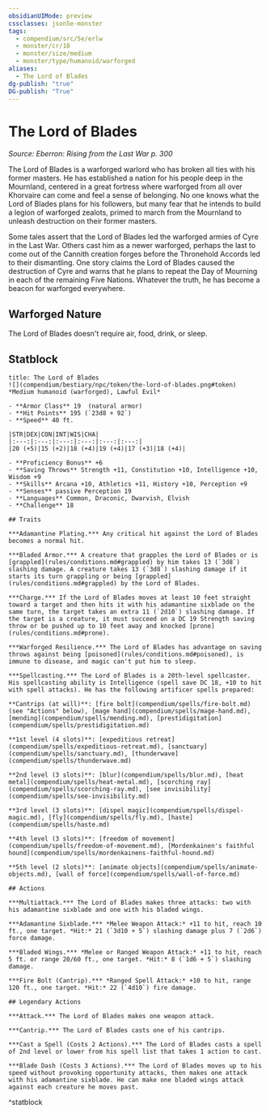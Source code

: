 ```yaml
---
obsidianUIMode: preview
cssclasses: json5e-monster
tags:
  - compendium/src/5e/erlw
  - monster/cr/18
  - monster/size/medium
  - monster/type/humanoid/warforged
aliases:
  - The Lord of Blades
dg-publish: "true"
DG-publish: "True"
---
```

# The Lord of Blades
*Source: Eberron: Rising from the Last War p. 300*  

The Lord of Blades is a warforged warlord who has broken all ties with his former masters. He has established a nation for his people deep in the Mournland, centered in a great fortress where warforged from all over Khorvaire can come and feel a sense of belonging. No one knows what the Lord of Blades plans for his followers, but many fear that he intends to build a legion of warforged zealots, primed to march from the Mournland to unleash destruction on their former masters.

Some tales assert that the Lord of Blades led the warforged armies of Cyre in the Last War. Others cast him as a newer warforged, perhaps the last to come out of the Cannith creation forges before the Thronehold Accords led to their dismantling. One story claims the Lord of Blades caused the destruction of Cyre and warns that he plans to repeat the Day of Mourning in each of the remaining Five Nations. Whatever the truth, he has become a beacon for warforged everywhere.

## Warforged Nature

The Lord of Blades doesn't require air, food, drink, or sleep.

## Statblock

```ad-statblock
title: The Lord of Blades
![](compendium/bestiary/npc/token/the-lord-of-blades.png#token)
*Medium humanoid (warforged), Lawful Evil*

- **Armor Class** 19  (natural armor)
- **Hit Points** 195 (`23d8 + 92`)
- **Speed** 40 ft.

|STR|DEX|CON|INT|WIS|CHA|
|:---:|:---:|:---:|:---:|:---:|:---:|
|20 (+5)|15 (+2)|18 (+4)|19 (+4)|17 (+3)|18 (+4)|

- **Proficiency Bonus** +6
- **Saving Throws** Strength +11, Constitution +10, Intelligence +10, Wisdom +9
- **Skills** Arcana +10, Athletics +11, History +10, Perception +9
- **Senses** passive Perception 19
- **Languages** Common, Draconic, Dwarvish, Elvish
- **Challenge** 18

## Traits

***Adamantine Plating.*** Any critical hit against the Lord of Blades becomes a normal hit.

***Bladed Armor.*** A creature that grapples the Lord of Blades or is [grappled](rules/conditions.md#grappled) by him takes 13 (`3d8`) slashing damage. A creature takes 13 (`3d8`) slashing damage if it starts its turn grappling or being [grappled](rules/conditions.md#grappled) by the Lord of Blades.

***Charge.*** If the Lord of Blades moves at least 10 feet straight toward a target and then hits it with his adamantine sixblade on the same turn, the target takes an extra 11 (`2d10`) slashing damage. If the target is a creature, it must succeed on a DC 19 Strength saving throw or be pushed up to 10 feet away and knocked [prone](rules/conditions.md#prone).

***Warforged Resilience.*** The Lord of Blades has advantage on saving throws against being [poisoned](rules/conditions.md#poisoned), is immune to disease, and magic can't put him to sleep.

***Spellcasting.*** The Lord of Blades is a 20th-level spellcaster. His spellcasting ability is Intelligence (spell save DC 18, +10 to hit with spell attacks). He has the following artificer spells prepared:

**Cantrips (at will)**: [fire bolt](compendium/spells/fire-bolt.md) (see "Actions" below), [mage hand](compendium/spells/mage-hand.md), [mending](compendium/spells/mending.md), [prestidigitation](compendium/spells/prestidigitation.md)

**1st level (4 slots)**: [expeditious retreat](compendium/spells/expeditious-retreat.md), [sanctuary](compendium/spells/sanctuary.md), [thunderwave](compendium/spells/thunderwave.md)

**2nd level (3 slots)**: [blur](compendium/spells/blur.md), [heat metal](compendium/spells/heat-metal.md), [scorching ray](compendium/spells/scorching-ray.md), [see invisibility](compendium/spells/see-invisibility.md)

**3rd level (3 slots)**: [dispel magic](compendium/spells/dispel-magic.md), [fly](compendium/spells/fly.md), [haste](compendium/spells/haste.md)

**4th level (3 slots)**: [freedom of movement](compendium/spells/freedom-of-movement.md), [Mordenkainen's faithful hound](compendium/spells/mordenkainens-faithful-hound.md)

**5th level (2 slots)**: [animate objects](compendium/spells/animate-objects.md), [wall of force](compendium/spells/wall-of-force.md)

## Actions

***Multiattack.*** The Lord of Blades makes three attacks: two with his adamantine sixblade and one with his bladed wings.

***Adamantine Sixblade.*** *Melee Weapon Attack:* +11 to hit, reach 10 ft., one target. *Hit:* 21 (`3d10 + 5`) slashing damage plus 7 (`2d6`) force damage.

***Bladed Wings.*** *Melee or Ranged Weapon Attack:* +11 to hit, reach 5 ft. or range 20/60 ft., one target. *Hit:* 8 (`1d6 + 5`) slashing damage.

***Fire Bolt (Cantrip).*** *Ranged Spell Attack:* +10 to hit, range 120 ft., one target. *Hit:* 22 (`4d10`) fire damage.

## Legendary Actions

***Attack.*** The Lord of Blades makes one weapon attack.

***Cantrip.*** The Lord of Blades casts one of his cantrips.

***Cast a Spell (Costs 2 Actions).*** The Lord of Blades casts a spell of 2nd level or lower from his spell list that takes 1 action to cast.

***Blade Dash (Costs 3 Actions).*** The Lord of Blades moves up to his speed without provoking opportunity attacks, then makes one attack with his adamantine sixblade. He can make one bladed wings attack against each creature he moves past.
```
^statblock
